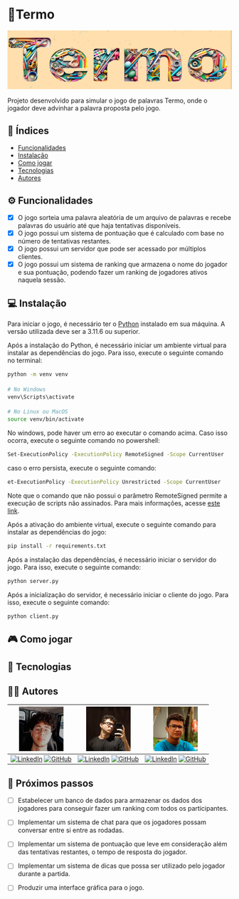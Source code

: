 # 🧩Termo

![TERMO](./img/Termo.png)

Projeto desenvolvido para simular o jogo de palavras Termo, onde o jogador deve advinhar a palavra proposta pelo jogo.

## 🔑 Índices

- [Funcionalidades](#⚙️-funcionalidades)
- [Instalação](#💻-instalação)
- [Como jogar](#🎮-como-jogar)
- [Tecnologias](#🚀-tecnologias)
- [Autores](#👨‍💻-autores)

## ⚙️ Funcionalidades
- [x] O jogo sorteia uma palavra aleatória de um arquivo de palavras e recebe palavras do usuário até que haja tentativas disponíveis.
- [x] O jogo possui um sistema de pontuação que é calculado com base no número de tentativas restantes.
- [x] O jogo possui um servidor que pode ser acessado por múltiplos clientes.
- [x] O jogo possui um sistema de ranking que armazena o nome do jogador e sua pontuação, podendo fazer um ranking de jogadores ativos naquela sessão.
  
## 💻 Instalação

Para iniciar o jogo, é necessário ter o [Python](https://www.python.org/downloads/) instalado em sua máquina. A versão utilizada deve ser a 3.11.6 ou superior.

Após a instalação do Python, é necessário iniciar um ambiente virtual para instalar as dependências do jogo. Para isso, execute o seguinte comando no terminal:


```bash
python -m venv venv

# No Windows
venv\Scripts\activate

# No Linux ou MacOS
source venv/bin/activate
```

No windows, pode haver um erro ao executar o comando acima. Caso isso ocorra, execute o seguinte comando no powershell:

```bash
Set-ExecutionPolicy -ExecutionPolicy RemoteSigned -Scope CurrentUser
```

caso o erro persista, execute o seguinte comando:

```bash
et-ExecutionPolicy -ExecutionPolicy Unrestricted -Scope CurrentUser
```

Note que o comando que não possui o parâmetro RemoteSigned permite a execução de scripts não assinados. Para mais informações, acesse [este link](https://docs.microsoft.com/pt-br/powershell/module/microsoft.powershell.core/about/about_execution_policies?view=powershell-7.1).

Após a ativação do ambiente virtual, execute o seguinte comando para instalar as dependências do jogo:

```bash
pip install -r requirements.txt
```

Após a instalação das dependências, é necessário iniciar o servidor do jogo. Para isso, execute o seguinte comando:

```bash
python server.py
```

Após a inicialização do servidor, é necessário iniciar o cliente do jogo. Para isso, execute o seguinte comando:

```bash
python client.py
```

## 🎮 Como jogar

## 🚀 Tecnologias

## 👨‍💻 Autores


| <img src="./img/adielPerfilGithub.jpg" width="100" height="100"> | <img src="./img/caioPerfilGithub.png" width="100" height="100"> | <img src="./img/carlosPerfilGithub.jpg" width="100" height="100"> |
|:---:|:---:|:---:|
| [![LinkedIn](https://img.shields.io/badge/LinkedIn-Adiel-blue)]() [![GitHub](https://img.shields.io/badge/GitHub-AdielSM-black)](https://github.com/AdielSM) | [![LinkedIn](https://img.shields.io/badge/LinkedIn-Caio-blue)]() [![GitHub](https://img.shields.io/badge/GitHub-Caio-black)]() | [![LinkedIn](https://img.shields.io/badge/LinkedIn-Carlos-blue)]() [![GitHub](https://img.shields.io/badge/GitHub-CarlosTI-black)]() |




## 👟 Próximos passos

- [ ] Estabelecer um banco de dados para armazenar os dados dos jogadores para conseguir fazer um ranking com todos os participantes.

- [ ] Implementar um sistema de chat para que os jogadores possam conversar entre si entre as rodadas.

- [ ] Implementar um sistema de pontuação que leve em consideração além das tentativas restantes, o tempo de resposta do jogador.

- [ ] Implementar um sistema de dicas que possa ser utilizado pelo jogador durante a partida.

- [ ] Produzir uma interface gráfica para o jogo.